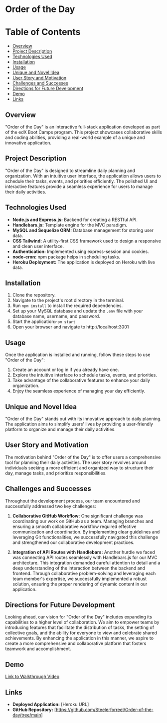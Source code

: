 # Order of the Day

# Table of Contents

- [Overview](#overview)
- [Project Description](#project-description)
- [Technologies Used](#technologies-used)
- [Installation](#installation)
- [Usage](#usage)
- [Unique and Novel Idea](#unique-and-novel-idea)
- [User Story and Motivation](#user-story-and-motivation)
- [Challenges and Successes](#challenges-and-successes)
- [Directions for Future Development](#directions-for-future-development)
- [Demo](#demo)
- [Links](#links)

## Overview

"Order of the Day" is an interactive full-stack application developed as part of the edX Boot Camps program. This project showcases collaborative skills and coding abilities, providing a real-world example of a unique and innovative application.

## Project Description

"Order of the Day" is designed to streamline daily planning and organization. With an intuitive user interface, the application allows users to schedule their tasks, events, and priorities efficiently. The polished UI and interactive features provide a seamless experience for users to manage their daily activities.

## Technologies Used

- **Node.js and Express.js:** Backend for creating a RESTful API.
- **Handlebars.js:** Template engine for the MVC paradigm.
- **MySQL and Sequelize ORM:** Database management for storing user data.
- **CSS Tailwind:** A utility-first CSS framework used to design a responsive and clean user interface.
- **Authentication:** Implemented using express-session and cookies.
- **node-cron:** npm package helps in scheduling tasks.
- **Heroku Deployment:** The application is deployed on Heroku with live data.

## Installation

1. Clone the repository.
2. Navigate to the project's root directory in the terminal.
3. Run `npm install` to install the required dependencies.
4. Set up your MySQL database and update the `.env` file with your database name, username, and password.
5. Start the application:`npm start`
6. Open your browser and navigate to http://localhost:3001

## Usage

Once the application is installed and running, follow these steps to use "Order of the Day":

1. Create an account or log in if you already have one.
2. Explore the intuitive interface to schedule tasks, events, and priorities.
3. Take advantage of the collaborative features to enhance your daily organization.
4. Enjoy the seamless experience of managing your day efficiently.

## Unique and Novel Idea

"Order of the Day" stands out with its innovative approach to daily planning. The application aims to simplify users' lives by providing a user-friendly platform to organize and manage their daily activities.

## User Story and Motivation

The motivation behind "Order of the Day" is to offer users a comprehensive tool for planning their daily activities. The user story revolves around individuals seeking a more efficient and organized way to structure their day, manage tasks, and prioritize responsibilities.

## Challenges and Successes

Throughout the development process, our team encountered and successfully addressed two key challenges:

1. **Collaborative GitHub Workflow:**
   One significant challenge was coordinating our work on GitHub as a team. Managing branches and ensuring a smooth collaborative workflow required effective communication and coordination. By implementing clear guidelines and leveraging Git functionalities, we successfully navigated this challenge and strengthened our collaborative development practices.

2. **Integration of API Routes with Handlebars:**
   Another hurdle we faced was connecting API routes seamlessly with Handlebars.js for our MVC architecture. This integration demanded careful attention to detail and a deep understanding of the interaction between the backend and frontend. Through collaborative problem-solving and leveraging each team member's expertise, we successfully implemented a robust solution, ensuring the proper rendering of dynamic content in our application.

## Directions for Future Development

Looking ahead, our vision for "Order of the Day" includes expanding its capabilities to a higher level of collaboration. We aim to empower teams by introducing features that facilitate the distribution of tasks, the setting of collective goals, and the ability for everyone to view and celebrate shared achievements. By enhancing the application in this manner, we aspire to create a more comprehensive and collaborative platform that fosters teamwork and accomplishment.

## Demo

[Link to Walkthrough Video]()

## Links

- **Deployed Application:** [Heroku URL]
- **GitHub Repository:** [https://github.com/Steelerforreel/Order-of-the-day/tree/main]

